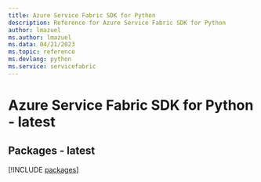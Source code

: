 ```yaml
---
title: Azure Service Fabric SDK for Python
description: Reference for Azure Service Fabric SDK for Python
author: lmazuel
ms.author: lmazuel
ms.data: 04/21/2023
ms.topic: reference
ms.devlang: python
ms.service: servicefabric
---
```

# Azure Service Fabric SDK for Python - latest
## Packages - latest
[!INCLUDE [packages](service-fabric-index.md)]